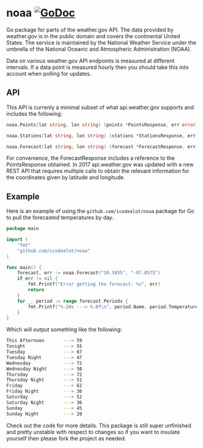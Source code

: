 # noaa [![GoDoc](https://godoc.org/github.com/icodealot/noaa?status.svg)](https://godoc.org/github.com/icodealot/noaa)

Go package for parts of the weather.gov API. The data provided by weather.gov is in the public domain and covers the continental United States. The service is maintained by the National Weather Service under the umbrella of the National Oceanic and Atmospheric Administration (NOAA). 

Data on various weather.gov API endpoints is measured at different intervals. If a data point is measured hourly then you should take this into account when polling for updates.

## API

This API is currenly a minimal subset of what api.weather.gov supports and includes the following:

```go
noaa.Points(lat string, lon string) (points *PointsResponse, err error)
```

```go
noaa.Stations(lat string, lon string) (stations *StationsResponse, err error) {
```

```go
noaa.Forecast(lat string, lon string) (forecast *ForecastResponse, err error) {
```

For convenience, the ForecastResponse includes a reference to the PointsResponse obtained. In 2017 api.weather.gov was updated with a new REST API that requires multiple calls to obtain the relevant information for the coordinates given by latitude and longitude.

## Example

Here is an example of using the `github.com/icodealot/noaa` package for Go to pull the forecasted temperatures by day.

```go
package main

import (
	"fmt"
	"github.com/icodealot/noaa"
)

func main() {
	forecast, err := noaa.Forecast("30.5835", "-97.8575")
	if err != nil {
		fmt.Printf("Error getting the forecast: %v", err)
		return
	}
	for _, period := range forecast.Periods {
		fmt.Printf("%-20s ---> %.0f\n", period.Name, period.Temperature)
	}
}
```

Which will output something like the following:

```bash
This Afternoon       ---> 59
Tonight              ---> 55
Tuesday              ---> 67
Tuesday Night        ---> 47
Wednesday            ---> 72
Wednesday Night      ---> 50
Thursday             ---> 72
Thursday Night       ---> 51
Friday               ---> 62
Friday Night         ---> 36
Saturday             ---> 52
Saturday Night       ---> 36
Sunday               ---> 45
Sunday Night         ---> 28
```

Check out the code for more details. This package is still super unfinished and pretty unstable with respect to changes so if you want to insulate yourself then please fork the project as needed.
